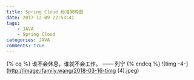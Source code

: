 ```yaml
---
title: Spring Cloud 标准架构图
date: 2017-12-09 22:53:41
tags:  
    - JAVA
    - Spring Cloud
categories: JAVA
comments: true
---
```

{% cq %} 谁不会休息，谁就不会工作。 —— 列宁 {% endcq %}
![timg -4-](http://image.ifamily.wang/2018-03-16-timg (4).jpeg)

